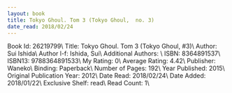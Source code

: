 ```yaml
---
layout: book
title: Tokyo Ghoul. Tom 3 (Tokyo Ghoul,  no. 3)
date_read: 2018/02/24
---
```


Book Id: 26219799\ 
Title: Tokyo Ghoul. Tom 3 (Tokyo Ghoul, #3)\ 
Author: Sui Ishida\ 
Author l-f: Ishida, Sui\ 
Additional Authors: \ 
ISBN: 8364891537\ 
ISBN13: 9788364891533\ 
My Rating: 0\ 
Average Rating: 4.42\ 
Publisher: Waneko\ 
Binding: Paperback\ 
Number of Pages: 192\ 
Year Published: 2015\ 
Original Publication Year: 2012\ 
Date Read: 2018/02/24\ 
Date Added: 2018/01/22\ 
Exclusive Shelf: read\ 
Read Count: 1\ 

